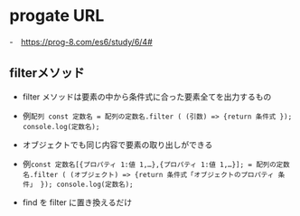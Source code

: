 # progate URL

-　https://prog-8.com/es6/study/6/4#

## filterメソッド

- filter メソッドは要素の中から条件式に合った要素全てを出力するもの

- 例`配列 const 定数名 = 配列の定数名.filter ( (引数) => {return 条件式 }); console.log(定数名);`

- オブジェクトでも同じ内容で要素の取り出しができる

- 例`const 定数名[{プロパティ 1:値 1,…},{プロパティ 1:値 1,…}]; = 配列の定数名.filter ( (オブジェクト) => {return 条件式「オブジェクトのプロパティ 条件」 }); console.log(定数名);`

- find を filter に置き換えるだけ
